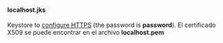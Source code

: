 #### localhost.jks
Keystore to [configure HTTPS](http://undertow.io/blog/2015/03/26/HTTP2-In-Wildfly.html) 
(the password is **password**). El certificado X509 se puede encontrar en el archivo **localhost.pem**


